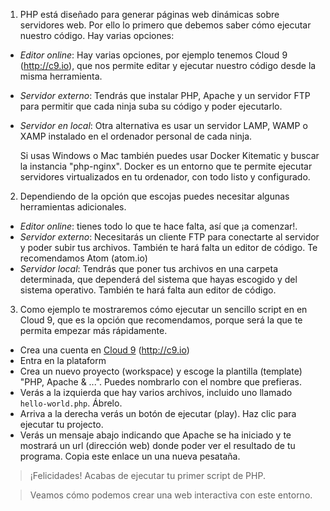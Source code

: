 1. PHP está diseñado para generar páginas web dinámicas sobre servidores web. Por ello lo primero que debemos saber cómo ejecutar nuestro código. Hay varias opciones:

  * *Editor online*: Hay varias opciones, por ejemplo tenemos Cloud 9 (http://c9.io), que nos permite editar y ejecutar nuestro código desde la misma herramienta.
  * *Servidor externo*: Tendrás que instalar PHP, Apache y un servidor FTP para permitir que cada ninja suba su código y poder ejecutarlo.
  * *Servidor en local*: Otra alternativa es usar un servidor LAMP, WAMP o XAMP instalado en el ordenador personal de cada ninja.

    Si usas Windows o Mac también puedes usar Docker Kitematic y buscar la instancia "php-nginx". Docker es un entorno que te permite ejecutar servidores virtualizados en tu ordenador, con todo listo y configurado.

2. Dependiendo de la opción que escojas puedes necesitar algunas herramientas adicionales.
  * *Editor online*: tienes todo lo que te hace falta, así que ¡a comenzar!.
  * *Servidor externo*: Necesitarás un cliente FTP para conectarte al servidor y poder subir tus archivos. También te hará falta un editor de código. Te recomendamos Atom (atom.io)
  * *Servidor local*: Tendrás que poner tus archivos en una carpeta determinada, que dependerá del sistema que hayas escogido y del sistema operativo. También te hará falta aun editor de código.

3. Como ejemplo te mostraremos cómo ejecutar un sencillo script en en Cloud 9, que es la opción que recomendamos, porque será la que te permita empezar más rápidamente.

 * Crea una cuenta en [Cloud 9](http://c9.io) (http://c9.io)
 * Entra en la plataform
 * Crea un nuevo proyecto (workspace) y escoge la plantilla (template) "PHP, Apache & ...". Puedes nombrarlo con el nombre que prefieras.
 * Verás a la izquierda que hay varios archivos, incluido uno llamado `hello-world.php`. Ábrelo.
 * Arriva a la derecha verás un botón de ejecutar (play). Haz clic para ejecutar tu projecto.
 * Verás un mensaje abajo indicando que Apache se ha iniciado y te mostrará un url (dirección web) donde poder ver el resultado de tu programa. Copia este enlace un una nueva pesataña.

  > ¡Felicidades! Acabas de ejecutar tu primer script de PHP.

  > Veamos cómo podemos crear una web interactiva con este entorno.

